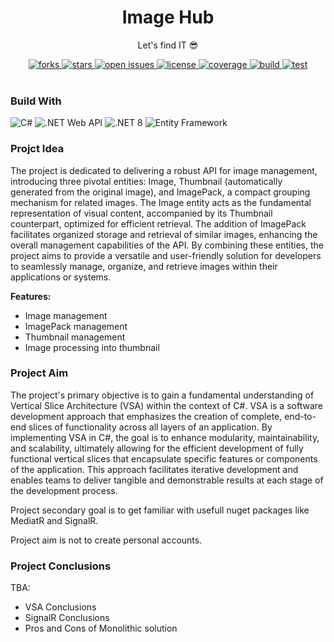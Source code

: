<div align="center">
  
  <h1> Image Hub </h1>
  <p> Let's find IT 😎 </p>

  <div>
    <a href="https://github.com/psp515/ImageHub/network/members">
      <img src="https://img.shields.io/github/forks/psp515/ImageHub" alt="forks" />
    </a>
    <a href="https://github.com/psp515/ImageHub/stargazers">
      <img src="https://img.shields.io/github/stars/psp515/ImageHub" alt="stars" />
    </a>
    <a href="https://github.com/psp515/ImageHub/issues/">
      <img src="https://img.shields.io/github/issues/psp515/ImageHub" alt="open issues" />
    </a>
    <a href="https://github.com/psp515/ImageHub/blob/master/LICENSE">
      <img src="https://img.shields.io/github/license/psp515/ImageHub" alt="license" />
    </a>
    <a href="https://codecov.io/gh/psp515/ImageHub">
      <img src="https://codecov.io/gh/psp515/ImageHub/graph/badge.svg" alt="coverage" />
    </a>
    <a href="https://github.com/psp515/ImageHub/actions/workflows/BuildDotnet.yml">
      <img src="https://github.com/psp515/ImageHub/actions/workflows/BuildDotnet.yml/badge.svg" alt="build" />
    </a>
    <a href="https://github.com/psp515/ImageHub/actions/workflows/TestDotnet.yml">
      <img src="https://github.com/psp515/ImageHub/actions/workflows/TestDotnet.yml/badge.svg" alt="test" />
    </a>
  </div>
</div>

<br/>

### Build With

![C#](https://img.shields.io/badge/C%23-239120?style=for-the-badge&logo=c-sharp&logoColor=white&style=flat)
![.NET Web API](https://img.shields.io/badge/.NET_Web_API-0089D6?style=for-the-badge&logo=dotnet&logoColor=white&style=flat)
![.NET 8](https://img.shields.io/badge/.NET_8-5C2D91?style=for-the-badge&logo=dotnet&logoColor=white&style=flat)
![Entity Framework](https://img.shields.io/badge/Entity_Framework-0089D6?style=for-the-badge&logo=dotnet&logoColor=white&style=flat)

### Projct Idea

The project is dedicated to delivering a robust API for image management, introducing three pivotal entities: Image, Thumbnail (automatically generated from the original image), and ImagePack, a compact grouping mechanism for related images. The Image entity acts as the fundamental representation of visual content, accompanied by its Thumbnail counterpart, optimized for efficient retrieval. The addition of ImagePack facilitates organized storage and retrieval of similar images, enhancing the overall management capabilities of the API. By combining these entities, the project aims to provide a versatile and user-friendly solution for developers to seamlessly manage, organize, and retrieve images within their applications or systems.

<b>Features:</b>
- Image management
- ImagePack management
- Thumbnail management
- Image processing into thumbnail

### Project Aim

The project's primary objective is to gain a fundamental understanding of Vertical Slice Architecture (VSA) within the context of C#. VSA is a software development approach that emphasizes the creation of complete, end-to-end slices of functionality across all layers of an application. By implementing VSA in C#, the goal is to enhance modularity, maintainability, and scalability, ultimately allowing for the efficient development of fully functional vertical slices that encapsulate specific features or components of the application. This approach facilitates iterative development and enables teams to deliver tangible and demonstrable results at each stage of the development process.

Project secondary goal is to get familiar with usefull nuget packages like MediatR and SignalR.

Project aim is not to create personal accounts.

### Project Conclusions

TBA:
- VSA Conclusions
- SignalR Conclusions
- Pros and Cons of Monolithic solution